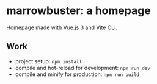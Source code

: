 # marrowbuster: a homepage

Homepage made with Vue.js 3 and Vite CLI.

## Work
- project setup: `npm install`
- compile and hot-reload for development: `npm run dev`
- compile and minify for production: `npm run build`
